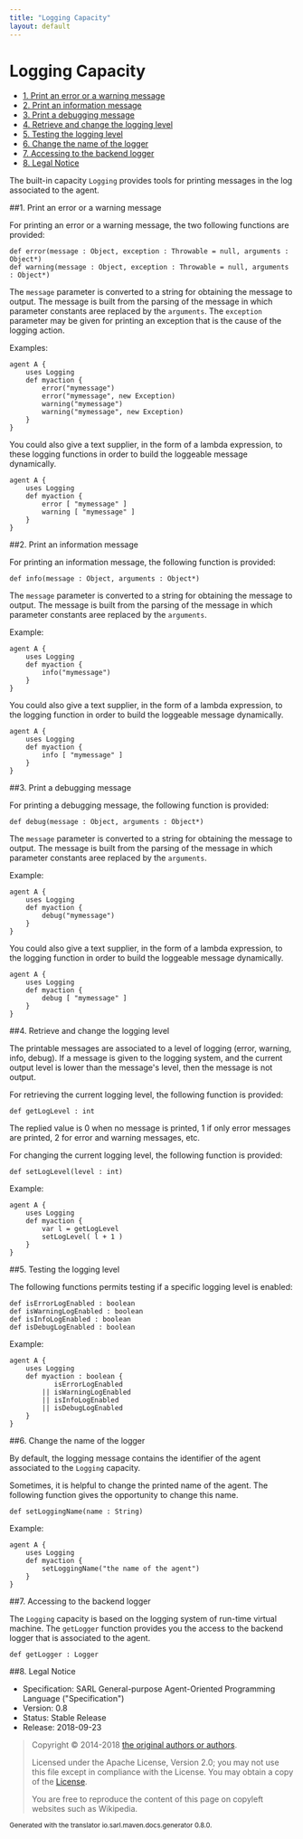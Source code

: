 ```yaml
---
title: "Logging Capacity"
layout: default
---
```


# Logging Capacity


<ul class="page_outline" id="page_outline">

<li><a href="#1-print-an-error-or-a-warning-message">1. Print an error or a warning message</a></li>
<li><a href="#2-print-an-information-message">2. Print an information message</a></li>
<li><a href="#3-print-a-debugging-message">3. Print a debugging message</a></li>
<li><a href="#4-retrieve-and-change-the-logging-level">4. Retrieve and change the logging level</a></li>
<li><a href="#5-testing-the-logging-level">5. Testing the logging level</a></li>
<li><a href="#6-change-the-name-of-the-logger">6. Change the name of the logger</a></li>
<li><a href="#7-accessing-to-the-backend-logger">7. Accessing to the backend logger</a></li>
<li><a href="#8-legal-notice">8. Legal Notice</a></li>

</ul>


The built-in capacity `Logging` provides tools for printing messages in the log associated to the agent.





##1. Print an error or a warning message

For printing an error or a warning message, the two following functions
are provided:

```sarl
def error(message : Object, exception : Throwable = null, arguments : Object*)
def warning(message : Object, exception : Throwable = null, arguments : Object*)
```


The `message` parameter is converted to a string for obtaining the message to output.
The message is built from the parsing of the message in which parameter constants aree replaced by the `arguments`.
The `exception` parameter may be given for printing an exception that is the cause of the logging action.

Examples:

```sarl
agent A {
	uses Logging
	def myaction {
		error("mymessage")
		error("mymessage", new Exception)
		warning("mymessage")
		warning("mymessage", new Exception)
	}
}
```


You could also give a text supplier, in the form of a lambda expression, to these logging functions in order to build the loggeable message dynamically.

```sarl
agent A {
	uses Logging
	def myaction {
		error [ "mymessage" ]
		warning [ "mymessage" ]
	}
}
```



##2. Print an information message

For printing an information message, the following function is provided:

```sarl
def info(message : Object, arguments : Object*)
```


The `message` parameter is converted to a string for obtaining the message to output.
The message is built from the parsing of the message in which parameter constants aree replaced by the `arguments`.

Example:

```sarl
agent A {
	uses Logging
	def myaction {
		info("mymessage")
	}
}
```


You could also give a text supplier, in the form of a lambda expression, to the logging function in order to build the loggeable message dynamically.

```sarl
agent A {
	uses Logging
	def myaction {
		info [ "mymessage" ]
	}
}
```



##3. Print a debugging message

For printing a debugging message, the following function is provided:

```sarl
def debug(message : Object, arguments : Object*)
```


The `message` parameter is converted to a string for obtaining the message to output.
The message is built from the parsing of the message in which parameter constants aree replaced by the `arguments`.

Example:

```sarl
agent A {
	uses Logging
	def myaction {
		debug("mymessage")
	}
}
```


You could also give a text supplier, in the form of a lambda expression, to the logging function in order to build the loggeable message dynamically.

```sarl
agent A {
	uses Logging
	def myaction {
		debug [ "mymessage" ]
	}
}
```



##4. Retrieve and change the logging level

The printable messages are associated to a level of logging (error, warning, info, debug).
If a message is given to the logging system, and the current output level is lower
than the message's level, then the message is not output.

For retrieving the current logging level, the following function is provided:

```sarl
def getLogLevel : int
```



The replied value is 0 when no message is printed, 1 if only error messages are printed, 2 for error and warning messages, etc.

For changing the current logging level, the following function is provided:

```sarl
def setLogLevel(level : int)
```


Example:

```sarl
agent A {
	uses Logging
	def myaction {
		var l = getLogLevel
		setLogLevel( l + 1 )
	}
}
```



##5. Testing the logging level

The following functions permits testing if a specific logging level is enabled:

```sarl
def isErrorLogEnabled : boolean
def isWarningLogEnabled : boolean
def isInfoLogEnabled : boolean
def isDebugLogEnabled : boolean
```


Example:

```sarl
agent A {
	uses Logging
	def myaction : boolean {
		   isErrorLogEnabled
		|| isWarningLogEnabled
		|| isInfoLogEnabled
		|| isDebugLogEnabled
	}
}
```



##6. Change the name of the logger

By default, the logging message contains the identifier of the agent associated to the `Logging` capacity.

Sometimes, it is helpful to change the printed name of the agent.
The following function gives the opportunity to change this name.

```sarl
def setLoggingName(name : String)
```


Example:

```sarl
agent A {
	uses Logging
	def myaction {
		setLoggingName("the name of the agent")
	}
}
```


##7. Accessing to the backend logger

The `Logging` capacity is based on the logging system of run-time virtual machine.
The `getLogger` function provides you the access to the backend logger that is associated to the agent. 

```sarl
def getLogger : Logger
```




##8. Legal Notice

* Specification: SARL General-purpose Agent-Oriented Programming Language ("Specification")
* Version: 0.8
* Status: Stable Release
* Release: 2018-09-23

> Copyright &copy; 2014-2018 [the original authors or authors](http://www.sarl.io/about/index.html).
>
> Licensed under the Apache License, Version 2.0;
> you may not use this file except in compliance with the License.
> You may obtain a copy of the [License](http://www.apache.org/licenses/LICENSE-2.0).
>
> You are free to reproduce the content of this page on copyleft websites such as Wikipedia.

<small>Generated with the translator io.sarl.maven.docs.generator 0.8.0.</small>